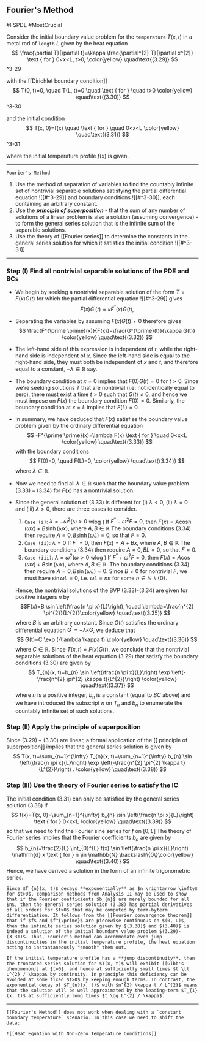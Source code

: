 ## Fourier's Method
#FSPDE  #MostCrucial

Consider the initial boundary value problem for the `temperature` $T(x, t)$ in a metal rod of `length` $L$ given by the heat equation
$$
\frac{\partial T}{\partial t}=\kappa \frac{\partial^{2} T}{\partial x^{2}} \text { for } 0<x<L, t>0, \color{yellow} \quad\text{(3.29)}
$$
^3-29

with the [[Dirichlet boundary condition]]
$$
T(0, t)=0, \quad T(L, t)=0 \quad \text { for } \quad t>0 \color{yellow} \quad\text{(3.30)}
$$
^3-30

and the initial condition
$$
T(x, 0)=f(x) \quad \text { for } \quad 0<x<L \color{yellow} \quad\text{(3.31)}
$$
^3-31

where the initial temperature profile $f(x)$ is given.

---
 `Fourier's Method`
1) Use the method of separation of variables to find the countably infinite set of nontrivial separable solutions satisfying the partial differential equation ![[#^3-29]] and boundary conditions ![[#^3-30]], each containing an arbitrary constant.
2) Use the ***principle of superposition*** - that the sum of any number of solutions of a linear problem is also a solution (assuming convergence) - to form the general series solution that is the infinite sum of the separable solutions.
3) Use the theory of [[Fourier series]] to determine the constants in the general series solution for which it satisfies the initial condition ![[#^3-31]]

---
### Step (I) Find all nontrivial separable solutions of the PDE and BCs
- We begin by seeking a nontrivial separable solution of the form $T=F(x) G(t)$ for which the partial differential equation ![[#^3-29]] gives
$$
F(x) G^{\prime}(t)=\kappa F^{\prime \prime}(x) G(t),
$$
- Separating the variables by assuming $F(x) G(t) \neq 0$ therefore gives
$$
\frac{F^{\prime \prime}(x)}{F(x)}=\frac{G^{\prime}(t)}{\kappa G(t)}
\color{yellow} \quad\text{(3.32)}
$$
- The left-hand side of this expression is independent of $t$, while the right-hand side is independent of $x$. Since the left-hand side is equal to the right-hand side, they must both be independent of $x$ and $t$, and therefore equal to a constant, $-\lambda \in \mathbb{R}$ say.
- The boundary condition at $x=0$ implies that $F(0) G(t)=0$ for $t>0 .$ Since we're seeking solutions $T$ that are nontrivial (i.e. not identically equal to zero), there must exist a time $t>0$ such that $G(t) \neq 0$, and hence we must impose on $F(x)$ the boundary condition $F(0)=0$. Similarly, the boundary condition at $x=L$ implies that $F(L)=0$.
- In summary, we have deduced that $F(x)$ satisfies the boundary value problem given by the ordinary differential equation
$$
-F^{\prime \prime}(x)=\lambda F(x) \text { for } \quad 0<x<L
\color{yellow} \quad\text{(3.33)}
$$
with the boundary conditions
$$
F(0)=0, \quad F(L)=0,
\color{yellow} \quad\text{(3.34)}
$$
where $\lambda \in \mathbb{R}$.
- Now we need to find all $\lambda \in \mathbb{R}$ such that the boundary value problem $(3.33)-(3.34)$ for $F(x)$ has a nontrivial solution.
- Since the general solution of $(3.33)$ is different for (i) $\lambda<0$, (ii) $\lambda=0$ and (iii) $\lambda>0$, there are three cases to consider.
	1) `Case (i)`: $\lambda=-\omega^{2}(\omega>0$ wlog $)$
		If $F^{\prime \prime}-\omega^{2} F=0$, then $F(x)=A \cosh (\omega x)+B \sinh (\omega x)$, where $A, B \in \mathbb{R}$
		The boundary conditions (3.34) then require $A=0, B \sinh (\omega L)=0$, so that $F=0$.
	2) `Case (ii)`: $\lambda=0$
		If $F^{\prime \prime}=0$, then $F(x)=A+B x$, where $A, B \in \mathbb{R}$
		The boundary conditions (3.34) then require $A=0, B L=0$, so that $F=0$.
	3) `Case (iii)`: $\lambda=\omega^{2}(\omega>0$ wlog $)$
		If $F^{\prime \prime}+\omega^{2} F=0$, then $F(x)=A \cos (\omega x)+B \sin (\omega x)$, where $A, B \in \mathbb{R}$.
		The boundary conditions $(3.34)$ then require $A=0, B \sin (\omega L)=0$.
		Since $B \neq 0$ for nontrivial $F$, we must have $\sin \omega L=0$, i.e. $\omega L=n \pi$ for some $n \in \mathbb{N} \backslash\{0\}$.
		
	Hence, the nontrivial solutions of the BVP (3.33)-(3.34) are given for positive integers $n$ by
		$$F(x)=B \sin \left(\frac{n \pi x}{L}\right), \quad \lambda=\frac{n^{2} \pi^{2}}{L^{2}}\color{yellow} \quad\text{(3.35)}
$$ where $B$ is an arbitrary constant.
		Since $G(t)$ satisfies the ordinary differential equation $G^{\prime}=-\lambda \kappa G$, we deduce that
$$
G(t)=C \exp (-\lambda \kappa t) \color{yellow} \quad\text{(3.36)}
$$
where $C \in \mathbb{R}$.
Since $T(x, t)=F(x) G(t)$, we conclude that the nontrivial separable solutions of the heat equation (3.29) that satisfy the boundary conditions (3.30) are given by
$$
T_{n}(x, t)=b_{n} \sin \left(\frac{n \pi x}{L}\right) \exp \left(-\frac{n^{2} \pi^{2} \kappa t}{L^{2}}\right)
\color{yellow} \quad\text{(3.37)}
$$
where $n$ is a positive integer, $b_{n}$ is a constant (equal to $B C$ above) and we have introduced the subscript $n$ on $T_{n}$ and $b_{n}$ to enumerate the countably infinite set of such solutions.

### Step (II) Apply the principle of superposition
Since $(3.29)-(3.30)$ are linear, a formal application of the [[ principle of superposition]] implies that the general series solution is given by
$$
T(x, t)=\sum_{n=1}^{\infty} T_{n}(x, t)=\sum_{n=1}^{\infty} b_{n} \sin \left(\frac{n \pi x}{L}\right) \exp \left(-\frac{n^{2} \pi^{2} \kappa t}{L^{2}}\right) . \color{yellow} \quad\text{(3.38)}
$$

### Step (III) Use the theory of Fourier series to satisfy the IC
The initial condition (3.31) can only be satisfied by the general series solution (3.38) if
$$
f(x)=T(x, 0)=\sum_{n=1}^{\infty} b_{n} \sin \left(\frac{n \pi x}{L}\right) \text { for } 0<x<L \color{yellow} \quad\text{(3.39)}
$$
so that we need to find the Fourier sine series for $f$ on $[0, L]$
The theory of Fourier series implies that the Fourier coefficients $b_{n}$ are given by
$$
b_{n}=\frac{2}{L} \int_{0}^{L} f(x) \sin \left(\frac{n \pi x}{L}\right) \mathrm{d} x \text { for } n \in \mathbb{N} \backslash\{0\}\color{yellow} \quad\text{(3.40)}
$$
Hence, we have derived a solution in the form of an infinite trigonometric series.

```ad-note
Since $T_{n}(x, t)$ decays **exponentially** as $n \rightarrow \infty$ for $t>0$, comparison methods from Analysis II may be used to show that if the Fourier coefficients $b_{n}$ are merely bounded for all $n$, then the general series solution (3.38) has partial derivatives of all orders for $t>0$ that may be computed by term-byterm differentiation. It follows from the [[Fourier convergence theorem]] that if $f$ and $f^{\prime}$ are piecewise continuous on $(0, L)$, then the infinite series solution given by $(3.38)$ and $(3.40)$ is indeed a solution of the initial boundary value problem $(3.29)-(3.31)$. Thus, Fourier's method can accommodate even jump discontinuities in the initial temperature profile, the heat equation acting to instantaneously "smooth" them out.
```

```ad-warning
If the initial temperature profile has a **jump discontinuity**, then the truncated series solution for $T(x, t)$ will exhibit [[Gibb's phenomenon]] at $t=0$, and hence at sufficiently small times $t \ll L^{2} / \kappa$ by continuity. In principle this deficiency can be avoided at some fixed $t>0$ by keeping enough terms. In contrast, the exponential decay of $T_{n}(x, t)$ with $n^{2} \kappa t / L^{2}$ means that the solution will be well approximated by the leading-term $T_{1}(x, t)$ at sufficiently long times $t \gg L^{2} / \kappa$.
```


---

```ad-warning
[[Fourier's Method]] does not work when dealing with a `constant boundary temperature` scenario. In this case we need to shift the data:

![[Heat Equation with Non-Zero Temperature Conditions]]
```